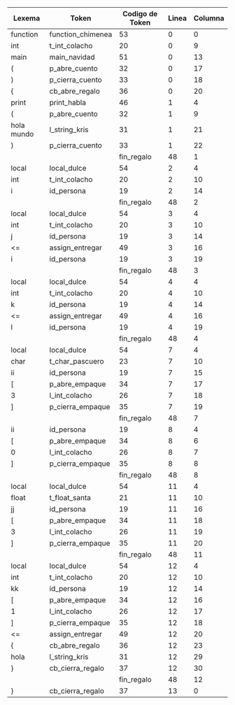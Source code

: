 | Lexema     | Token             | Codigo de Token | Linea | Columna |
| ---------- | ----------------- | --------------- | ----- | ------- |
| function   | function_chimenea | 53              | 0     | 0       |
| int        | t_int_colacho     | 20              | 0     | 9       |
| main       | main_navidad      | 51              | 0     | 13      |
| (          | p_abre_cuento     | 32              | 0     | 17      |
| )          | p_cierra_cuento   | 33              | 0     | 18      |
| {          | cb_abre_regalo    | 36              | 0     | 20      |
| print      | print_habla       | 46              | 1     | 4       |
| (          | p_abre_cuento     | 32              | 1     | 9       |
| hola mundo | l_string_kris     | 31              | 1     | 21      |
| )          | p_cierra_cuento   | 33              | 1     | 22      |
| |          | fin_regalo        | 48              | 1     | 23      |
| local      | local_dulce       | 54              | 2     | 4       |
| int        | t_int_colacho     | 20              | 2     | 10      |
| i          | id_persona        | 19              | 2     | 14      |
| |          | fin_regalo        | 48              | 2     | 15      |
| local      | local_dulce       | 54              | 3     | 4       |
| int        | t_int_colacho     | 20              | 3     | 10      |
| j          | id_persona        | 19              | 3     | 14      |
| <=         | assign_entregar   | 49              | 3     | 16      |
| i          | id_persona        | 19              | 3     | 19      |
| |          | fin_regalo        | 48              | 3     | 20      |
| local      | local_dulce       | 54              | 4     | 4       |
| int        | t_int_colacho     | 20              | 4     | 10      |
| k          | id_persona        | 19              | 4     | 14      |
| <=         | assign_entregar   | 49              | 4     | 16      |
| l          | id_persona        | 19              | 4     | 19      |
| |          | fin_regalo        | 48              | 4     | 20      |
| local      | local_dulce       | 54              | 7     | 4       |
| char       | t_char_pascuero   | 23              | 7     | 10      |
| ii         | id_persona        | 19              | 7     | 15      |
| [          | p_abre_empaque    | 34              | 7     | 17      |
| 3          | l_int_colacho     | 26              | 7     | 18      |
| ]          | p_cierra_empaque  | 35              | 7     | 19      |
| |          | fin_regalo        | 48              | 7     | 20      |
| ii         | id_persona        | 19              | 8     | 4       |
| [          | p_abre_empaque    | 34              | 8     | 6       |
| 0          | l_int_colacho     | 26              | 8     | 7       |
| ]          | p_cierra_empaque  | 35              | 8     | 8       |
| |          | fin_regalo        | 48              | 8     | 9       |
| local      | local_dulce       | 54              | 11    | 4       |
| float      | t_float_santa     | 21              | 11    | 10      |
| jj         | id_persona        | 19              | 11    | 16      |
| [          | p_abre_empaque    | 34              | 11    | 18      |
| 3          | l_int_colacho     | 26              | 11    | 19      |
| ]          | p_cierra_empaque  | 35              | 11    | 20      |
| |          | fin_regalo        | 48              | 11    | 21      |
| local      | local_dulce       | 54              | 12    | 4       |
| int        | t_int_colacho     | 20              | 12    | 10      |
| kk         | id_persona        | 19              | 12    | 14      |
| [          | p_abre_empaque    | 34              | 12    | 16      |
| 1          | l_int_colacho     | 26              | 12    | 17      |
| ]          | p_cierra_empaque  | 35              | 12    | 18      |
| <=         | assign_entregar   | 49              | 12    | 20      |
| {          | cb_abre_regalo    | 36              | 12    | 23      |
| hola       | l_string_kris     | 31              | 12    | 29      |
| }          | cb_cierra_regalo  | 37              | 12    | 30      |
| |          | fin_regalo        | 48              | 12    | 31      |
| }          | cb_cierra_regalo  | 37              | 13    | 0       |
